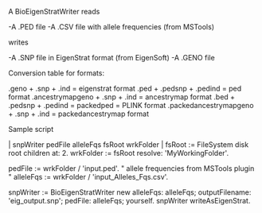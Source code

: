 A BioEigenStratWriter reads

-A .PED file 
-A .CSV file with allele frequencies (from MSTools)

writes

-A .SNP file in EigenStrat format (from EigenSoft)
-A .GENO file

Conversion table for formats:

.geno + .snp + .ind = eigenstrat format
.ped + .pedsnp + .pedind = ped format
.ancestrymapgeno + .snp + .ind = ancestrymap format
.bed + .pedsnp + .pedind = packedped = PLINK format
.packedancestrymapgeno + .snp + .ind = packedancestrymap format

Sample script

| snpWriter pedFile alleleFqs fsRoot wrkFolder |
fsRoot := FileSystem disk root children at: 2.
wrkFolder := fsRoot resolve: 'MyWorkingFolder'.

pedFile := wrkFolder / 'input.ped'.
" allele frequencies from MSTools plugin "
alleleFqs := wrkFolder / 'input_Alleles_Fqs.csv'.

snpWriter := BioEigenStratWriter new
				alleleFqs: alleleFqs;
				outputFilename: 'eig_output.snp';
				pedFile: alleleFqs;
				yourself.
snpWriter writeAsEigenStrat.